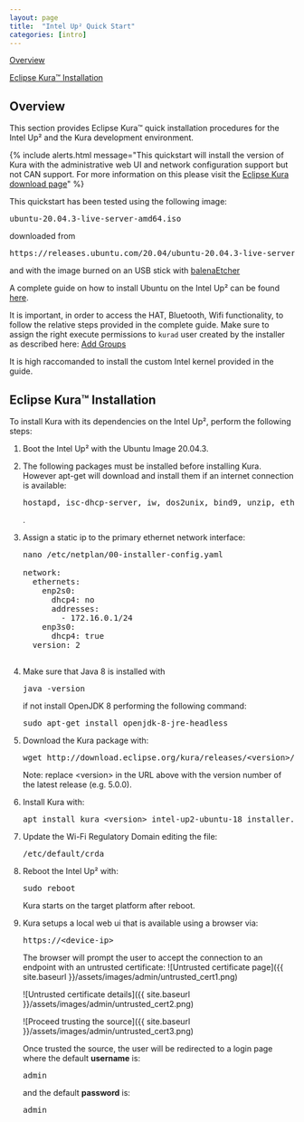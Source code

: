 ```yaml
---
layout: page
title:  "Intel Up² Quick Start"
categories: [intro]
---
```


[Overview](#overview)

[Eclipse Kura&trade; Installation](#eclipse-installation)

## Overview

This section provides Eclipse Kura&trade; quick installation procedures for the
Intel Up² and the Kura development environment.

{% include alerts.html message="This quickstart will install the version of Kura with the administrative web UI and network  configuration support but not CAN support. For more information on this please visit the [Eclipse Kura download page](https://www.eclipse.org/kura/downloads.php)" %}

This quickstart has been tested using the following image:

<pre>ubuntu-20.04.3-live-server-amd64.iso</pre>

downloaded from

<pre>https://releases.ubuntu.com/20.04/ubuntu-20.04.3-live-server-amd64.iso</pre>

and with the image burned on an USB stick with [balenaEtcher](https://www.balena.io/etcher/)

A complete guide on how to install Ubuntu on the Intel Up² can be found [here](https://wiki.up-community.org/Ubuntu).

It is important, in order to access the HAT, Bluetooth, Wifi functionality, to follow the relative steps provided in the complete guide. Make sure to assign the right execute permissions to `kurad` user created by the installer as described here: [Add Groups](https://github.com/up-board/up-community/wiki/Ubuntu_20.04#add-groups)

It is high raccomanded to install the custom Intel kernel provided in the guide.

## Eclipse Kura&trade; Installation

To install Kura with its dependencies on the Intel Up², perform the
following steps:

1. Boot the Intel Up² with the Ubuntu Image 20.04.3.

2. The following packages must be installed before installing Kura. However apt-get will download and install them if an internet connection is available: 

   <pre>hostapd, isc-dhcp-server, iw, dos2unix, bind9, unzip, ethtool, telnet, bluez-hcidump, wireless-tools, net-tools, chrony, java8-runtime-headless</pre>.

3. Assign a static ip to the primary ethernet network interface:
   
   <pre>nano /etc/netplan/00-installer-config.yaml
   
   network:
     ethernets:
       enp2s0:
         dhcp4: no
         addresses:
           - 172.16.0.1/24
       enp3s0:
         dhcp4: true
     version: 2
   
   </pre>
   
4. Make sure that Java 8 is installed with

    <pre>java -version</pre>

    if not install OpenJDK 8 performing the following command:

    <pre>sudo apt-get install openjdk-8-jre-headless</pre>

5. Download the Kura package with:

    <pre>wget http://download.eclipse.org/kura/releases/&lt;version&gt;/kura_&lt;version&gt;_intel-up2-ubuntu-18_installer.deb</pre>

    Note: replace \<version\> in the URL above with the version number of the latest release (e.g. 5.0.0).

6. Install Kura with: 

    <pre>apt install kura_&lt;version&gt;_intel-up2-ubuntu-18_installer.deb</pre>

7. Update the Wi-Fi Regulatory Domain editing the file:
    
    <pre>/etc/default/crda</pre>
    
8. Reboot the Intel Up² with:

    <pre>sudo reboot</pre>

    Kura starts on the target platform after reboot.

9. Kura setups a local web ui that is available using a browser via:

      <pre>https://&lt;device-ip&gt;</pre>

      The browser will prompt the user to accept the connection to an endpoint with an untrusted certificate:
      ![Untrusted certificate page]({{ site.baseurl }}/assets/images/admin/untrusted_cert1.png)

      ![Untrusted certificate details]({{ site.baseurl }}/assets/images/admin/untrusted_cert2.png)

      ![Proceed trusting the source]({{ site.baseurl }}/assets/images/admin/untrusted_cert3.png)

      Once trusted the source, the user will be redirected to a login page where the default **username** is:

      <pre>admin</pre>

      and the default **password** is:

      <pre>admin</pre>
